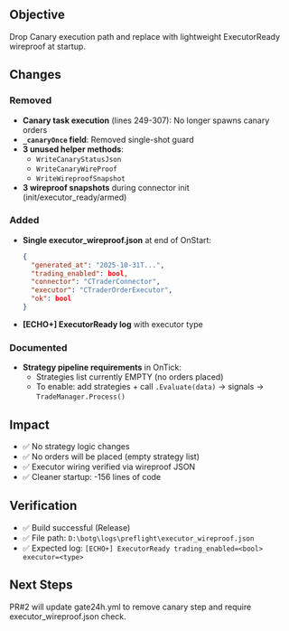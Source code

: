 ## Objective

Drop Canary execution path and replace with lightweight ExecutorReady wireproof at startup.

## Changes

### Removed
- **Canary task execution** (lines 249-307): No longer spawns canary orders
- **`_canaryOnce` field**: Removed single-shot guard
- **3 unused helper methods**:
  - `WriteCanaryStatusJson`
  - `WriteCanaryWireProof` 
  - `WriteWireproofSnapshot`
- **3 wireproof snapshots** during connector init (init/executor_ready/armed)

### Added
- **Single executor_wireproof.json** at end of OnStart:
  ```json
  {
    "generated_at": "2025-10-31T...",
    "trading_enabled": bool,
    "connector": "CTraderConnector",
    "executor": "CTraderOrderExecutor",
    "ok": bool
  }
  ```
- **[ECHO+] ExecutorReady log** with executor type

### Documented
- **Strategy pipeline requirements** in OnTick:
  - Strategies list currently EMPTY (no orders placed)
  - To enable: add strategies + call `.Evaluate(data)` → signals → `TradeManager.Process()`

## Impact
- ✅ No strategy logic changes
- ✅ No orders will be placed (empty strategy list)
- ✅ Executor wiring verified via wireproof JSON
- ✅ Cleaner startup: -156 lines of code

## Verification
- ✅ Build successful (Release)
- ✅ File path: `D:\botg\logs\preflight\executor_wireproof.json`
- ✅ Expected log: `[ECHO+] ExecutorReady trading_enabled=<bool> executor=<type>`

## Next Steps
PR#2 will update gate24h.yml to remove canary step and require executor_wireproof.json check.
